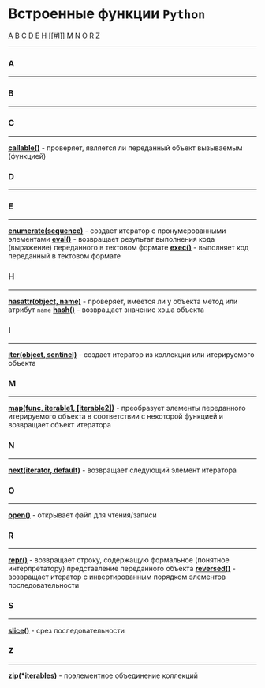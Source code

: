 # Встроенные функции `Python`
[A](#A) [B](#B) [C](#C) [D](#D) [E](#E) [H](#H) [[#I]] [M](#M) [N](#N) [O](#O) [R](#R) [Z](#Z)
***

### A
***


### B
***



### C
***
**[callable()](_встроенные%20функции%20Python.md#callable)** - проверяет, является ли переданный объект вызываемым (функцией)


### D
***


### E
***
**[enumerate(sequence)](_встроенные%20функции%20Python.md#enumerate%20sequence%20start%200)** - создает итератор с пронумерованными элементами
**[eval()](_встроенные%20функции%20Python.md#eval%20expression)** - возвращает результат выполнения кода (выражение) переданного в тектовом формате
**[exec()](_встроенные%20функции%20Python.md#exec)** - выполняет код переданный в тектовом формате


### H
***
**[hasattr(object, name)](_встроенные%20функции%20Python.md#hasattr%20object%20name)** - проверяет, имеется ли у объекта метод или атрибут `name`
**[hash()](_встроенные%20функции%20Python.md#hash)** - возвращает значение хэша объекта


### I
***
**[iter(object, sentinel)](_встроенные%20функции%20Python.md#iter%20object%20sentinel)** - создает итератор из коллекции или итерируемого объекта


### M
***
**[map(func, iterable1, \[iterable2\])](_встроенные%20функции%20Python.md#map%20func%20iterable)** - преобразует элементы переданного итерируемого объекта в соответствии с некоторой функцией и возвращает объект итератора


### N
***
**[next(iterator, default)](_встроенные%20функции%20Python.md#next%20iterator%20default)** - возвращает следующий элемент итератора


### O
***
**[open()](_встроенные%20функции%20Python.md#open)** - открывает файл для чтения/записи


### R
***
**[repr()](_встроенные%20функции%20Python.md#repr)** - возвращает строку, содержащую формальное (понятное интерпретатору) представление переданного объекта
**[reversed()](_встроенные%20функции%20Python.md#reversed)** - возвращает итератор с инвертированным порядком элементов последовательности


### S
***
**[slice()](_встроенные%20функции%20Python.md#slice)** - срез последовательности


### Z
***
**[zip(\*iterables)](_встроенные%20функции%20Python.md#zip%20iterables%20strict%20False)** - поэлементное объединение коллекций